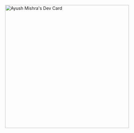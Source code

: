 <a href="https://app.daily.dev/ayuush13"><img src="https://api.daily.dev/devcards/b52f7c61f08d465594d560040c457ac0.png?r=kxm" width="400" alt="Ayush Mishra's Dev Card"/></a>
